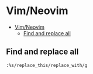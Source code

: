 # Vim/Neovim
<!--ts-->
   * [Vim/Neovim](vim.md#vimneovim)
      * [Find and replace all](vim.md#find-and-replace-all)

<!-- Added by: runner, at: Thu Feb 18 17:54:21 UTC 2021 -->

<!--te-->

## Find and replace all
```vim
:%s/replace_this/replace_with/g
```

